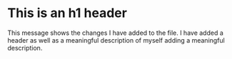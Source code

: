 # This is an h1 header
This message shows the changes I have added to the file. I have added a header as well as a meaningful description of myself adding a meaningful description.
